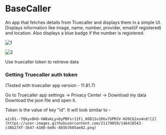 # BaseCaller

An app that fetches details from Truecaller and displays them in a simple UI. 
Displays information like image, name, number, provider, email(if registered) and location. Also displays a blue badge if the number is registered.

![1](https://user-images.githubusercontent.com/21179059/146418542-7ba397af-b05c-4677-b757-3ad4d4b32e0e.png)

![2](https://user-images.githubusercontent.com/21179059/146418762-b84f1f9e-6793-4f71-b887-bd9c9d0e60ce.png)

Use truecaller token to retrieve data

### Getting Truecaller auth token

(Tested with truecaller app version - 11.81.7)

Go to Truecaller app settings -> Privacy Center -> Download my data
Download the json file and open it.


Token is the value of key "id". It will look similar to -
```` 
a1i01--TQkyvDkO-VW8akLyvbyPBFxr11Fi_KOD1Sv1RGv7UPMJV-KU9C62xo4nd![2](https://user-images.githubusercontent.com/21179059/146418543-c38b274f-3b47-4100-be0c-8b5b7b85ae82.png)

```` 
